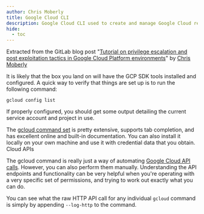 ```yaml
---
author: Chris Moberly
title: Google Cloud CLI
description: Google Cloud CLI used to create and manage Google Cloud resources. 
hide:
  - toc
---
```


Extracted from the GitLab blog post "[Tutorial on privilege escalation and post exploitation tactics in Google Cloud Platform environments](https://about.gitlab.com/blog/2020/02/12/plundering-gcp-escalating-privileges-in-google-cloud-platform/#gcloud)" by [Chris Moberly](https://about.gitlab.com/company/team/#cmoberly)

It is likely that the box you land on will have the GCP SDK tools installed and configured. A quick way to verify that things are set up is to run the following command:

```
gcloud config list
```

If properly configured, you should get some output detailing the current service account and project in use.

The [gcloud command set](https://cloud.google.com/sdk/gcloud/reference/) is pretty extensive, supports tab completion, and has excellent online and built-in documentation. You can also install it locally on your own machine and use it with credential data that you obtain.
Cloud APIs

The gcloud command is really just a way of automating [Google Cloud API calls](https://cloud.google.com/apis/docs/overview). However, you can also perform them manually. Understanding the API endpoints and functionality can be very helpful when you're operating with a very specific set of permissions, and trying to work out exactly what you can do.

You can see what the raw HTTP API call for any individual `gcloud` command is simply by appending `--log-http` to the command.  